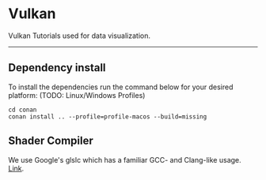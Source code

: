 # Vulkan

Vulkan Tutorials used for data visualization.

----------

## Dependency install

To install the dependencies run the command below for your desired platform: (TODO: Linux/Windows Profiles)

```console
cd conan
conan install .. --profile=profile-macos --build=missing
```

## Shader Compiler

We use Google's glslc which has a familiar GCC- and Clang-like usage. [Link](https://github.com/google/shaderc).
